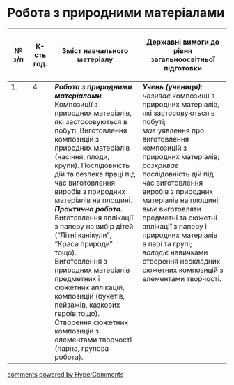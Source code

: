 <div id="hypercomments_widget" class="js-hypercomments-widget invisible"></div>

# Робота з природними матеріалами

<table>
<thead>
  <tr>
    <th width="10%" align="center"><p>№ з/п</p></td>
    <th width="10%" align="center"><p>К-сть год.</p></td>
    <th width="40%" align="center"><p>Зміст навчального матеріалу</p></td>
    <th width="60%" align="center"><p>Державні вимоги до рівня загальноосвітньої підготовки</p></td>
  </tr>
</thead>
<tbody>
  <tr>
    <td width="10%" style="vertical-align:top !important;">
1.</td>
    <td width="10%" style="vertical-align:top !important;">
4</td>
    <td width="40%" style="vertical-align:top !important;">
<b><i>Робота з природними матеріалами.</i></b> Композиції з природних матеріалів, які застосовуються в побуті. Виготовлення композицій з природних матеріалів (насіння, плоди, крупи). Послідовність дій та безпека праці під час виготовлення виробів з природних матеріалів на площині.<br>
<b><i>Практична робота.</i></b> <br>
Виготовлення аплікації з паперу на вибір дітей (“Літні канікули”, “Краса природи” тощо).<br>
Виготовлення з природних матеріалів предметних і сюжетних аплікацій, композицій (букетів, пейзажів, казкових героїв тощо).<br>
Створення сюжетних композицій з елементами творчості (парна, групова робота).<br>
</td>
    <td width="60%" style="vertical-align:top !important;">
<i><b>Учень (учениця):</b></i><br>
<i>називає</i> композиції з природних матеріалів, які застосовуються в побуті;<br>
<i>має</i> уявлення про виготовлення композицій з природних матеріалів; <br>
<i>розкриває</i> послідовність дій під час виготовлення виробів з природних матеріалів на площині;<br>
<i>вміє</i> виготовляти предметні та сюжетні аплікації з паперу і природних матеріалів в парі та групі;<br>
<i>володіє</i> навичками створення нескладних сюжетних композицій з елементами творчості.<br>
</td>
  </tr>
</tbody>
</table>

<div class="js-hypercomments-container">
<a href="http://hypercomments.com" class="hc-link" title="comments widget">comments powered by HyperComments</a>
</div>